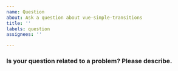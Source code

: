 ```yaml
---
name: Question
about: Ask a question about vue-simple-transitions
title: ''
labels: question
assignees: ''

---
```


### Is your question related to a problem? Please describe.
